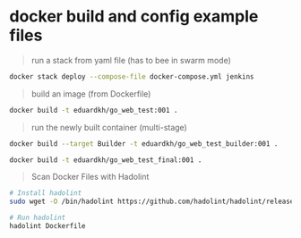 # docker build and config example files

> run a stack from yaml file (has to bee in swarm mode)

```bash
docker stack deploy --compose-file docker-compose.yml jenkins
```

> build an image (from Dockerfile)

```bash
docker build -t eduardkh/go_web_test:001 .
```

> run the newly built container (multi-stage)

```bash
docker build --target Builder -t eduardkh/go_web_test_builder:001 .
```

```bash
docker build -t eduardkh/go_web_test_final:001 .
```

> Scan Docker Files with Hadolint

```bash
# Install hadolint
sudo wget -O /bin/hadolint https://github.com/hadolint/hadolint/releases/download/v2.12.0/hadolint-Linux-x86_64 && sudo chmod +x /bin/hadolint

# Run hadolint
hadolint Dockerfile
```
